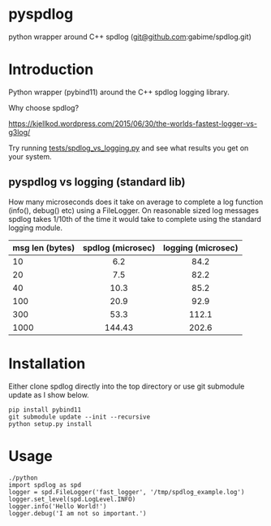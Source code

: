 pyspdlog
==========
python wrapper around C++ spdlog (git@github.com:gabime/spdlog.git)

Introduction
============

Python wrapper (pybind11) around the C++ spdlog logging library. 

Why choose spdlog?

https://kjellkod.wordpress.com/2015/06/30/the-worlds-fastest-logger-vs-g3log/

Try running [tests/spdlog_vs_logging.py](https://github.com/bodgergely/pyspdlog/blob/master/tests/test_spdlog.py) and see what results you get on your system.

pyspdlog vs logging (standard lib)
--------------------------------------------------
How many microseconds does it take on average to complete a log function (info(), debug() etc) using a FileLogger.
On reasonable sized log messages spdlog takes 1/10th of the time it would take to complete using the standard logging module.

| msg len (bytes)   | spdlog (microsec)| logging (microsec)  |
| -------           | :--------:      | :--------:          |
|  10               |  6.2            |   84.2              |
|  20               |  7.5            |   82.2              |
|  40               |  10.3           |   85.2              |
|  100              |  20.9           |   92.9              |
|  300              |  53.3           |   112.1             |
|  1000             |  144.43         |   202.6             |

Installation
============

Either clone spdlog directly into the top directory or use git submodule update as I show below.

```
pip install pybind11
git submodule update --init --recursive
python setup.py install
```

Usage
=====
```
./python
import spdlog as spd
logger = spd.FileLogger('fast_logger', '/tmp/spdlog_example.log')
logger.set_level(spd.LogLevel.INFO)
logger.info('Hello World!')
logger.debug('I am not so important.')
```


